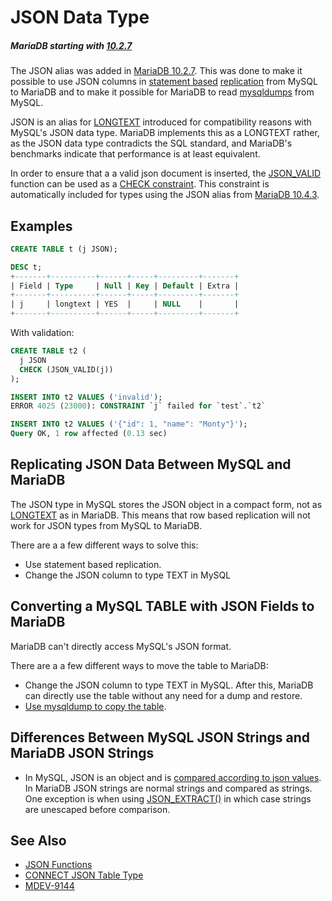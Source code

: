 # JSON Data Type

##### MariaDB starting with [10.2.7](/kb/en/mariadb-1027-release-notes/)

The JSON alias was added in [MariaDB 10.2.7](/kb/en/mariadb-1027-release-notes/). This was done to make it possible to use JSON columns in [statement based](/kb/en/binary-log-formats/#statement-based) [replication](/kb/en/high-availability-performance-tuning-mariadb-replication/) from MySQL to MariaDB and to make it possible for MariaDB to read [mysqldumps](/clients-utilities/backup-restore-and-import-clients/mysqldump/) from MySQL.

JSON is an alias for [LONGTEXT](/columns-storage-engines-and-plugins/data-types/string-data-types/longtext/) introduced for compatibility reasons with MySQL's JSON data type. MariaDB implements this as a LONGTEXT rather, as the JSON data type contradicts the SQL standard, and MariaDB's benchmarks indicate that performance is at least equivalent.

In order to ensure that a a valid json document is inserted, the [JSON_VALID](/built-in-functions/special-functions/json-functions/json_valid/) function can be used as a [CHECK constraint](/kb/en/constraint/#check-constraint-expressions). This constraint is automatically included for types using the JSON alias from [MariaDB 10.4.3](/kb/en/mariadb-1043-release-notes/).

## Examples

```sql
CREATE TABLE t (j JSON);

DESC t;
+-------+----------+------+-----+---------+-------+
| Field | Type     | Null | Key | Default | Extra |
+-------+----------+------+-----+---------+-------+
| j     | longtext | YES  |     | NULL    |       |
+-------+----------+------+-----+---------+-------+
```

With validation:

```sql
CREATE TABLE t2 (
  j JSON 
  CHECK (JSON_VALID(j))
);

INSERT INTO t2 VALUES ('invalid');
ERROR 4025 (23000): CONSTRAINT `j` failed for `test`.`t2`

INSERT INTO t2 VALUES ('{"id": 1, "name": "Monty"}');
Query OK, 1 row affected (0.13 sec)
```

## Replicating JSON Data Between MySQL and MariaDB

The JSON type in MySQL stores the JSON object in a compact form, not as [LONGTEXT](/columns-storage-engines-and-plugins/data-types/string-data-types/longtext/) as in MariaDB.
This means that row based replication will not work for JSON types from MySQL to MariaDB.

There are a a few different ways to solve this:

- Use statement based replication.
- Change the JSON column to type TEXT in MySQL

## Converting a MySQL TABLE with JSON Fields to MariaDB

MariaDB can't directly access MySQL's JSON format.

There are a a few different ways to move the table to MariaDB:

- Change the JSON column to type TEXT in MySQL.  After this, MariaDB can directly use the table without any need for a dump and restore.
- [Use mysqldump to copy the table](https://mariadb.com/kb/en/library/mysqldump/#examples).

## Differences Between MySQL JSON Strings and MariaDB JSON Strings

- In MySQL, JSON is an object and is [compared according to json values](https://dev.mysql.com/doc/refman/8.0/en/json.html#json-comparison). In MariaDB JSON strings are normal strings and compared as strings. One exception is when using [JSON_EXTRACT()](/built-in-functions/special-functions/json-functions/json_extract/) in which case strings are unescaped before comparison.

## See Also

- [JSON Functions](/built-in-functions/special-functions/json-functions/)
- [CONNECT JSON Table Type](/columns-storage-engines-and-plugins/storage-engines/connect/connect-table-types/connect-json-table-type/)
- [MDEV-9144](https://jira.mariadb.org/browse/MDEV-9144)